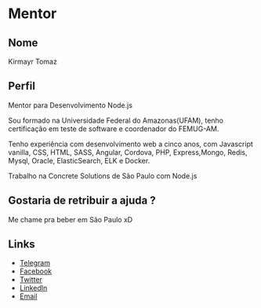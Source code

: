 # Mentor

## Nome

Kirmayr Tomaz

## Perfil

Mentor para Desenvolvimento Node.js

Sou formado na Universidade Federal do Amazonas(UFAM), tenho certificação em teste de software e coordenador do FEMUG-AM.

Tenho experiência com desenvolvimento web a cinco anos, com Javascript vanilla, CSS, HTML, SASS, Angular, Cordova, PHP, Express,Mongo, Redis, Mysql, Oracle, ElasticSearch, ELK e Docker.

Trabalho na Concrete Solutions de São Paulo com Node.js

## Gostaria de retribuir a ajuda ?

Me chame pra beber em São Paulo xD

## Links

* [Telegram](https://t.me/kirmayr)
* [Facebook](https://www.facebook.com/kirmayr.tomaz)
* [Twitter](https://twitter.com/kirmayrtomaz)
* [LinkedIn](https://www.linkedin.com/in/kirmayrtomaz)
* <a href="mailto:tomaz.kirmayr@gmail.comm">Email</a>